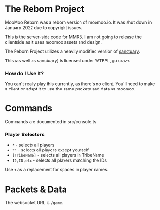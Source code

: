 # The Reborn Project

MooMoo Reborn was a reborn version of moomoo.io. It was shut down in January 2022 due to copyright issues.

This is the server-side code for MMRB. I am not going to release the clientside as it uses moomoo assets and design.

The Reborn Project utilizes a heavily modified version of [sanctuary](https://github.com/Picoseconds/sanctuary).

This (as well as sanctuary) is licensed under WTFPL, go crazy.

### How do I Use It?

You can't really play this currently, as there's no client. You'll need to make a client or adapt it to use the same packets and data as moomoo.

# Commands

Commands are documented in src/console.ts

### Player Selectors

- `*` - selects all players
- `**` - selects all players except yourself
- `[TribeName]` - selects all players in TribeName
- `ID,ID,etc` - selects all players matching the IDs

Use `+` as a replacement for spaces in player names.

# Packets & Data

The websocket URL is `/game`.

